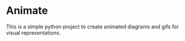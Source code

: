 # Animate

This is a simple python project to create animated diagrams and gifs for visual representations.
